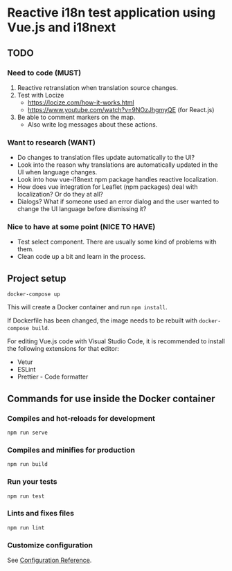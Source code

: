# Reactive i18n test application using Vue.js and i18next

## TODO

### Need to code (MUST)

1. Reactive retranslation when translation source changes.
2. Test with Locize
    * https://locize.com/how-it-works.html
    * https://www.youtube.com/watch?v=9NOzJhgmyQE (for React.js)
3. Be able to comment markers on the map.
    * Also write log messages about these actions.

### Want to research (WANT)

* Do changes to translation files update automatically to the UI?
* Look into the reason why translations are automatically updated in the UI when language changes.
* Look into how vue-i18next npm package handles reactive localization.
* How does vue integration for Leaflet (npm packages) deal with localization? Or do they at all?
* Dialogs? What if someone used an error dialog and the user wanted to change the UI language before dismissing it?

### Nice to have at some point (NICE TO HAVE)

* Test select component. There are usually some kind of problems with them.
* Clean code up a bit and learn in the process.

## Project setup

```
docker-compose up
```

This will create a Docker container and run `npm install`.

If Dockerfile has been changed, the image needs to be rebuilt with `docker-compose build`.

For editing Vue.js code with Visual Studio Code, it is recommended to install the following extensions for that editor:

* Vetur
* ESLint
* Prettier - Code formatter

## Commands for use inside the Docker container

### Compiles and hot-reloads for development
```
npm run serve
```

### Compiles and minifies for production
```
npm run build
```

### Run your tests
```
npm run test
```

### Lints and fixes files
```
npm run lint
```

### Customize configuration
See [Configuration Reference](https://cli.vuejs.org/config/).
